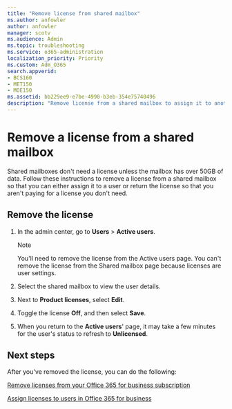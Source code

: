 ```yaml
---
title: "Remove license from shared mailbox"
ms.author: anfowler
author: anfowler
manager: scotv
ms.audience: Admin
ms.topic: troubleshooting
ms.service: o365-administration
localization_priority: Priority
ms.custom: Adm_O365
search.appverid:
- BCS160
- MET150
- MOE150
ms.assetid: bb229ee9-e7be-4990-b3eb-354e75740496
description: "Remove license from a shared mailbox to assign it to another user. "
---
```


# Remove a license from a shared mailbox

Shared mailboxes don't need a license unless the mailbox has over 50GB of data. Follow these instructions to remove a license from a shared mailbox so that you can either assign it to a user or return the license so that you aren't paying for a license you don't need.
  
## Remove the license

1. In the admin center, go to **Users** \> **Active users**.
    
    > [!NOTE]
    > You'll need to remove the license from the Active users page. You can't remove the license from the Shared mailbox page because licenses are user settings. 
  
2. Select the shared mailbox to view the user details.
    
3. Next to **Product licenses**, select **Edit**.
    
4. Toggle the license **Off**, and then select **Save**.
    
5. When you return to the **Active users**' page, it may take a few minutes for the user's status to refresh to **Unlicensed**. 
    
## Next steps

After you've removed the license, you can do the following:
  
[Remove licenses from your Office 365 for business subscription](../subscriptions-and-billing/remove-licenses-from-subscription.md)
  
[Assign licenses to users in Office 365 for business](../subscriptions-and-billing/assign-licenses-to-users.md)
  

